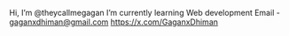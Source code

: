 Hi, I’m @theycallmegagan
I’m currently learning Web development
Email - gaganxdhiman@gmail.com
https://x.com/GaganxDhiman

